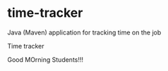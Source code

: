 # time-tracker
Java (Maven) application for tracking time on the job

Time tracker

Good MOrning Students!!!

